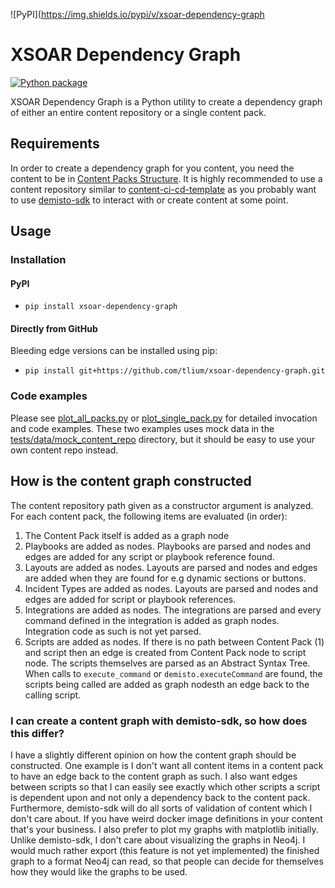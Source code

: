 ![PyPI](https://img.shields.io/pypi/v/xsoar-dependency-graph

# XSOAR Dependency Graph
[![Python package](https://github.com/tlium/xsoar-dependency-graph/actions/workflows/python-package.yml/badge.svg)](https://github.com/tlium/xsoar-dependency-graph/actions/workflows/python-package.yml)


XSOAR Dependency Graph is a Python utility to create a dependency graph of either an entire content repository
or a single content pack.

## Requirements
In order to create a dependency graph for you content, you need the content to be in [Content Packs Structure](https://xsoar.pan.dev/docs/packs/packs-format).
It is highly recommended to use a content repository similar to [content-ci-cd-template](https://github.com/demisto/content-ci-cd-template) as you probably want
to use [demisto-sdk](https://github.com/demisto/demisto-sdk) to interact with or create content at some point.

## Usage

### Installation

#### PyPI
- `pip install xsoar-dependency-graph`

#### Directly from GitHub
Bleeding edge versions can be installed using pip:
- `pip install git+https://github.com/tlium/xsoar-dependency-graph.git`

### Code examples
Please see [plot_all_packs.py](examples/plot_all_packs.py) or [plot_single_pack.py](examples/plot_single_pack.py) for detailed invocation and code examples.
These two examples uses mock data in the [tests/data/mock_content_repo](tests/data/mock_content_repo) directory, but it should be easy to use your own content repo instead.


## How is the content graph constructed
The content repository path given as a constructor argument is analyzed. For each content pack, the following items are evaluated (in order):
1. The Content Pack itself is added as a graph node
2. Playbooks are added as nodes. Playbooks are parsed and nodes and edges are added for any script or playbook reference found.
3. Layouts are added as nodes. Layouts are parsed and nodes and edges are added when they are found for e.g dynamic sections or buttons.
4. Incident Types are added as nodes. Layouts are parsed and nodes and edges are added for script or playbook references.
5. Integrations are added as nodes. The integrations are parsed and every command defined in the integration is added as graph nodes. Integration code as such is not yet parsed.
6. Scripts are added as nodes. If there is no path between Content Pack (1) and script then an edge is created from Content Pack node to script node. The scripts themselves are parsed as an Abstract Syntax Tree. When calls to `execute_command` or `demisto.executeCommand` are found, the scripts being called are added as graph nodesth an edge back to the calling script.

### I can create a content graph with demisto-sdk, so how does this differ?
I have a slightly different opinion on how the content graph should be constructed. One example is I don't want all content items in a content pack to have an edge back to the
content graph as such. I also want edges between scripts so that I can easily see exactly which other scripts a script is dependent upon and not only a dependency back to the content pack.
Furthermore, demisto-sdk will do all sorts of validation of content which I don't care about. If you have weird docker image definitions in your content that's your business.
I also prefer to plot my graphs with matplotlib initially. Unlike demisto-sdk, I don't care about visualizing the graphs in Neo4j. I would much rather export (this feature is not yet implemented) the finished graph to a format
Neo4j can read, so that people can decide for themselves how they would like the graphs to be used.
